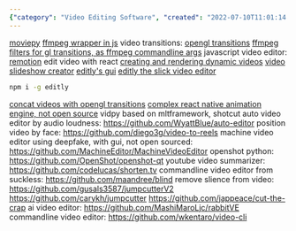 ```yaml
---
{"category": "Video Editing Software", "created": "2022-07-10T11:01:14.000Z", "date": "2022-07-10 11:01:14", "description": "This article provides an overview of different video editors such as MoviePy, ffmpeg tools, OpenGL transitions, Remotion, Canvas2video, Videoshow, and MachineVideoEditor for deepfakes. Additionally, it covers command-line tools like Blind, JumpcutterV2, Jumpcutter, CutTheCrap, RabbitVE, and Video-CLI that offer features including removing silence and applying machine learning for editing.", "modified": "2022-10-08T05:55:55.708Z", "tags": ["pyjom", "video edit", "video generator"], "title": "Video Editors"}
---
```

[moviepy](https://github.com/Zulko/moviepy)
[ffmpeg wrapper in js](https://github.com/fluent-ffmpeg/node-fluent-ffmpeg)
video transitions:
[opengl transitions](https://gl-transitions.com/)
[ffmpeg filters for gl transitions, as ffmpeg commandline args](https://github.com/transitive-bullshit/ffmpeg-gl-transition)
javascript video editor:
[remotion](https://github.com/remotion-dev/remotion) edit video with react
[creating and rendering dynamic videos](https://github.com/pankod/canvas2video)
[video slideshow creator](https://github.com/h2non/videoshow)
[editly's gui](https://github.com/mifi/lossless-cut)
[editly the slick video editor](https://github.com/mifi/editly)
```bash
npm i -g editly
```
[concat videos with opengl transitions](https://github.com/transitive-bullshit/ffmpeg-concat)
[complex react native animation engine, not open source](https://github.com/JonnyBurger/remotion)
<a id="anchor"></a>
vidpy based on mltframework, shotcut
auto video editor by audio loudness:
https://github.com/WyattBlue/auto-editor
position video by face:
https://github.com/diego3g/video-to-reels
machine video editor using deepfake, with gui, not open sourced:
https://github.com/MachineEditor/MachineVideoEditor
openshot python:
https://github.com/OpenShot/openshot-qt
youtube video summarizer:
https://github.com/codelucas/shorten.tv
commandline video editor from suckless:
https://github.com/maandree/blind
remove slience from video:
https://github.com/gusals3587/jumpcutterV2
https://github.com/carykh/jumpcutter
https://github.com/jappeace/cut-the-crap
ai video editor:
https://github.com/MashiMaroLjc/rabbitVE
commandline video editor:
https://github.com/wkentaro/video-cli